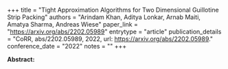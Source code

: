 +++
title = "Tight Approximation Algorithms for Two Dimensional Guillotine Strip Packing"
authors = "Arindam Khan, Aditya Lonkar, Arnab Maiti, Amatya Sharma, Andreas Wiese"
paper_link = "https://arxiv.org/abs/2202.05989"
entrytype = "article"
publication_details = "CoRR, abs/2202.05989, 2022, url: <a href='https://arxiv.org/abs/2202.05989' target='_blank'>https://arxiv.org/abs/2202.05989</a>."
conference_date = "2022"
notes = ""
+++

<b>Abstract:</b>
